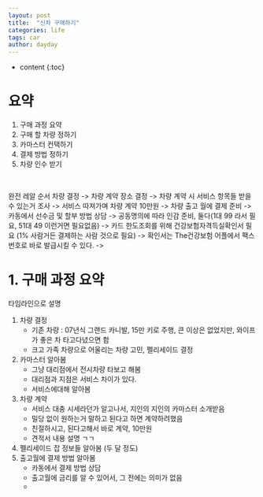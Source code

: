 ```yaml
---
layout: post
title:  "신차 구매하기"
categories: life
tags: car
author: dayday
---
```


* content
  {:toc}

# 요약
1. 구매 과정 요약
2. 구매 할 차량 정하기
3. 카마스터 컨택하기
4. 결제 방법 정하기
5. 차량 인수 받기
<br>







완전 레알 순서
차량 결정 -> 차량 계약 장소 결정 -> 차량 계약 시 서비스 항목들 받을 수 있는거 조사
-> 서비스 따져가며 차량 계약 10만원 -> 차량 출고 월에 결제 준비 -> 카동에서 선수금 및 할부 방법 상담
-> 공동명의에 따라 인감 준비, 둘다(1대 99 라서 필요, 51대 49 이런거면 필요없음) -> 카드 한도조회를 위해 건강보험자격득실확인서 필요 (1% 사람거든 결제하는 사람 것으로 필요)
-> 확인서는 The건강보험 어플에서 팩스번호로 바로 발급시킬 수 있다. -> 


# 1. 구매 과정 요약

타임라인으로 설명

1. 차량 결정
   - 기존 차량 : 07년식 그랜드 카니발, 15만 키로 주행, 큰 이상은 없었지만, 와이프가 좋은 차 타고다녔으면 함
   - 크고 가족 차량으로 어울리는 차량 고민, 펠리세이드 결정
2. 카마스터 알아봄
   - 그냥 대리점에서 전시차량 타보고 해봄
   - 대리점과 지점은 서비스 차이가 있다.
   - 서비스에대해 알아봄
3. 차량 계약
   - 서비스 대충 시세라던가 알고나서, 지인의 지인의 카마스터 소개받음
   - 밀당 없이 원하는거 말하고 된다고 하면 계약하려했음
   - 친절하시고, 된다고해서 바로 계약, 10만원
   - 견적서 내용 설명 ㄱㄱ
4. 펠리세이드 잡 정보들 알아봄 (두 달 정도)
5. 출고월에 결제 방법 알아봄
   - 카동에서 결제 방법 상담
   - 출고월에 금리를 알 수 있어서, 그 전에는 의미가 없음
   - 

